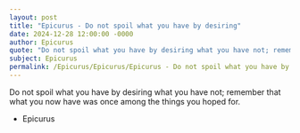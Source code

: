 ```yaml
---
layout: post
title: "Epicurus - Do not spoil what you have by desiring"
date: 2024-12-28 12:00:00 -0000
author: Epicurus
quote: "Do not spoil what you have by desiring what you have not; remember that what you now have was once among the things you hoped for."
subject: Epicurus
permalink: /Epicurus/Epicurus/Epicurus - Do not spoil what you have by desiring
---
```


Do not spoil what you have by desiring what you have not; remember that what you now have was once among the things you hoped for.

- Epicurus
